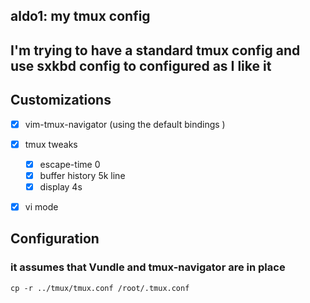 ## aldo1: my tmux config

## I'm trying to have a standard tmux config and use sxkbd config to configured as I like it

## Customizations
- [x] vim-tmux-navigator (using the default bindings )   
- [x] tmux tweaks  
	- [x] escape-time 0  
	- [x] buffer history 5k line  
	- [x] display 4s  
- [x] vi mode  
 

## Configuration
### it assumes that Vundle and tmux-navigator are in place
```
cp -r ../tmux/tmux.conf /root/.tmux.conf
```
